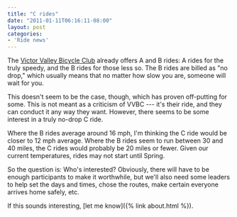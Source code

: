 ```yaml
---
title: "C rides"
date: "2011-01-11T06:16:11-08:00"
layout: post
categories:
- 'Ride news'
---
```


The [Victor Valley Bicycle Club](https://www.facebook.com/groups/84235983842/?ref=bookmarks) already offers A and B rides: A rides for the truly speedy, and the B rides for those less so. The B rides are billed as "no drop," which usually means that no matter how slow you are, someone will wait for you.

This doesn't seem to be the case, though, which has proven off-putting for some. This is not meant as a criticism of VVBC --- it's their ride, and they can conduct it any way they want. However, there seems to be some interest in a truly no-drop C ride.

Where the B rides average around 16 mph, I'm thinking the C ride would be closer to 12 mph average. Where the B rides seem to run between 30 and 40 miles, the C rides would probably be 20 miles or fewer. Given our current temperatures, rides may not start until Spring.

So the question is: Who's interested? Obviously, there will have to be enough participants to make it worthwhile, but we'll also need some leaders to help set the days and times, chose the routes, make certain everyone arrives home safely, etc.

If this sounds interesting, [let me know]({% link about.html %}).

